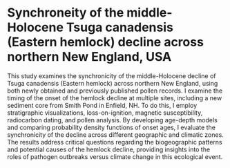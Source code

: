 # Synchroneity of the middle-Holocene Tsuga canadensis (Eastern hemlock) decline across northern New England, USA

This study examines the synchronicity of the middle-Holocene decline of Tsuga canadensis (Eastern hemlock) across northern New England, using both newly obtained and previously published pollen records. I examine the timing of the onset of the hemlock decline at multiple sites, including a new sediment core from Smith Pond in Enfield, NH. To do this, I employ stratigraphic visualizations, loss-on-ignition, magnetic susceptibility, radiocarbon dating, and pollen analysis. By developing age-depth models and comparing probability density functions of onset ages, I evaluate the synchronicity of the decline across different geographic and climatic zones. The results address critical questions regarding the biogeographic patterns and potential causes of the hemlock decline, providing insights into the roles of pathogen outbreaks versus climate change in this ecological event.
